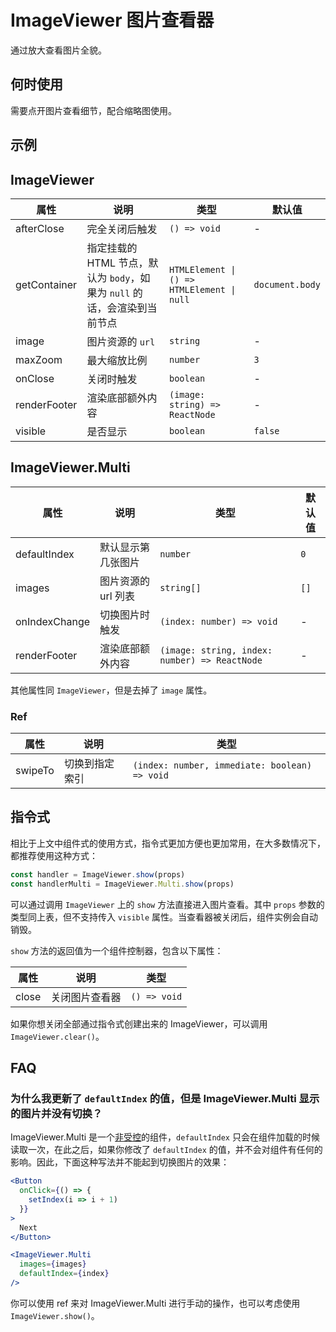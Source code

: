 # ImageViewer 图片查看器

通过放大查看图片全貌。

## 何时使用

需要点开图片查看细节，配合缩略图使用。

## 示例

<code src="./demos/demo1.tsx"></code>

## ImageViewer

| 属性         | 说明                                                                      | 类型                                       | 默认值          |
| ------------ | ------------------------------------------------------------------------- | ------------------------------------------ | --------------- |
| afterClose   | 完全关闭后触发                                                            | `() => void`                               | -               |
| getContainer | 指定挂载的 HTML 节点，默认为 `body`，如果为 `null` 的话，会渲染到当前节点 | `HTMLElement \| () => HTMLElement \| null` | `document.body` |
| image        | 图片资源的 `url`                                                          | `string`                                   | -               |
| maxZoom      | 最大缩放比例                                                              | `number`                                   | `3`             |
| onClose      | 关闭时触发                                                                | `boolean`                                  | -               |
| renderFooter | 渲染底部额外内容                                                          | `(image: string) => ReactNode`             | -               |
| visible      | 是否显示                                                                  | `boolean`                                  | `false`         |

## ImageViewer.Multi

| 属性          | 说明                | 类型                                          | 默认值 |
| ------------- | ------------------- | --------------------------------------------- | ------ |
| defaultIndex  | 默认显示第几张图片  | `number`                                      | `0`    |
| images        | 图片资源的 url 列表 | `string[]`                                    | `[]`   |
| onIndexChange | 切换图片时触发      | `(index: number) => void`                     | -      |
| renderFooter  | 渲染底部额外内容    | `(image: string, index: number) => ReactNode` | -      |

其他属性同 `ImageViewer`，但是去掉了 `image` 属性。

### Ref

| 属性    | 说明           | 类型                                          |
| ------- | -------------- | --------------------------------------------- |
| swipeTo | 切换到指定索引 | `(index: number, immediate: boolean) => void` |

## 指令式

相比于上文中组件式的使用方式，指令式更加方便也更加常用，在大多数情况下，都推荐使用这种方式：

```ts | pure
const handler = ImageViewer.show(props)
const handlerMulti = ImageViewer.Multi.show(props)
```

可以通过调用 `ImageViewer` 上的 `show` 方法直接进入图片查看。其中 `props` 参数的类型同上表，但不支持传入 `visible` 属性。当查看器被关闭后，组件实例会自动销毁。

`show` 方法的返回值为一个组件控制器，包含以下属性：

| 属性  | 说明           | 类型         |
| ----- | -------------- | ------------ |
| close | 关闭图片查看器 | `() => void` |

如果你想关闭全部通过指令式创建出来的 ImageViewer，可以调用 `ImageViewer.clear()`。

## FAQ

### 为什么我更新了 `defaultIndex` 的值，但是 ImageViewer.Multi 显示的图片并没有切换？

ImageViewer.Multi 是一个[非受控](https://reactjs.org/docs/glossary.html#controlled-vs-uncontrolled-components)的组件，`defaultIndex` 只会在组件加载的时候读取一次，在此之后，如果你修改了 `defaultIndex` 的值，并不会对组件有任何的影响。因此，下面这种写法并不能起到切换图片的效果：

```jsx
<Button
  onClick={() => {
    setIndex(i => i + 1)
  }}
>
  Next
</Button>

<ImageViewer.Multi
  images={images}
  defaultIndex={index}
/>
```

你可以使用 ref 来对 ImageViewer.Multi 进行手动的操作，也可以考虑使用 `ImageViewer.show()`。
